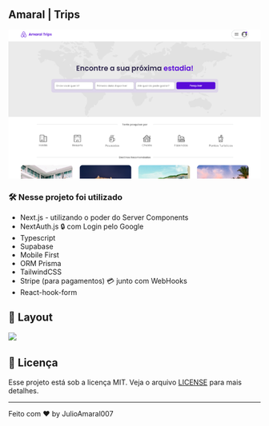 ## Amaral | Trips

<div align="center">
  <img title="Home" src="public/Home.png" />
</div>

### 🛠️ Nesse projeto foi utilizado

* Next.js - utilizando o poder do Server Components
* NextAuth.js 🔒 com Login pelo Google
* Typescript
* Supabase
* Mobile First
* ORM Prisma
* TailwindCSS
* Stripe (para pagamentos) 💳 junto com WebHooks
* React-hook-form

## 🚧 Layout

<a href="https://www.figma.com/file/hURFi1aRpbxdo5uBUHSf2Q/FSW-Project-%5BLive%5D-(Copy)?type=design&node-id=194%3A1733&mode=design&t=zZmaTasTlLm4AVjA-1" target="_blank">
<img src="https://user-images.githubusercontent.com/71772559/178192253-4fe4757c-de57-4878-a38c-a483c25670b1.png" />
</a>

## :memo: Licença

Esse projeto está sob a licença MIT. Veja o arquivo [LICENSE](.github/LICENSE) para mais detalhes.

---

Feito com ♥ by JulioAmaral007

&nbsp;